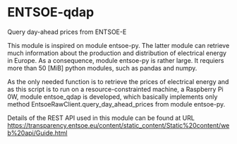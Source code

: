 # ENTSOE-qdap
Query day-ahead prices from ENTSOE-E

This module is inspired on module entsoe-py. The latter module can retrieve much information about the production and distribution of electrical energy in Europe. As a consequence, module entsoe-py is rather large. It requiers more than 50 [MiB] python modules, such as pandas and numpy.

As the only needed function is to retrieve the prices of electrical energy and as this script is to run on a resource-constrainted machine, a Raspberry Pi
0W, module entsoe_qdap is developed, which basically implements only method EntsoeRawClient.query_day_ahead_prices from module entsoe-py.

Details of the REST API used in this module can be found at URL https://transparency.entsoe.eu/content/static_content/Static%20content/web%20api/Guide.html
